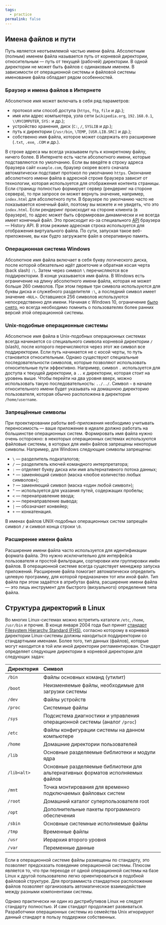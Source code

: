 ```yaml
---
tags:
  - practice
permalink: false
---
```


## Имена файлов и пути

Путь является неотъемлемой частью имени файла. Абсолютным (полным) именем файла называется путь от корневой директории, относительным — путь от текущей (рабочей) директории. В одной директории не может быть файлов с одинаковым именем. В зависимости от операционной системы и файловой системы именование файла обладает рядом особенностей.

### Браузер и имена файлов в Интернете

Абсолютное имя может включать в себя ряд параметров:

- протокол или способ доступа (`https`, `ftp`, `file` и др.);
- имя или адрес компьютера, узла сети (`wikipedia.org`, `192.168.0.1`, `\\MYCOMPUTER`, `SYS:` и др.);
- устройство хранения, диск (`C:`, `/`, `SYSLIB` и др.);
- путь к директории (`/usr/bin`, `\TEMP`, `[USR.LIB.SRC]` и др.);
- собственно имя файла, которое может содержать его расширение (`.txt`, `.exe`, `.COM` и др.).

В строке адреса мы всегда указываем путь к конкретному файлу, ничего более. В Интернете есть части абсолютного имени, которые подставляются по умолчанию. Если вы введёте в строку адреса браузера сайт `example.com`, браузер скорее всего сначала автоматически подставит протокол по умолчанию `https`. Окончание абсолютного имени файла в адресной строке браузера зависит от технологии, которая используется для отображения контента страницы. Если страницу полностью формирует сервер (рендеринг на стороне сервера), то при запросе он может вернуть значение, например, `index.html` для абсолютного пути. В браузере по умолчанию часто не показывается конечный файл, поэтому вы можете и не увидеть, что это `index.html`. Если рендеринг происходит на стороне клиента (в браузере), то адрес может быть сформирован динамически и не всегда имеет конечный файл. Это происходит из-за специального [API](/js/articles/api) браузера — History API. В этом режиме адресная строка используется для отображения виртуального файла. По сути, запуская такое веб-приложение, вы как будто загружаете файл в оперативную память.

### Операционная система Windows

Абсолютное имя файла включает в себя букву логического диска, после которой обязательно идёт двоеточие и обратная косая черта (back slash) `:\`. Затем через символ `\` перечисляются все поддиректории. В конце указывается имя файла. В Windows есть ограничение на длину абсолютного имени файла, которая не может больше 260 символов. При этом первые три символа используются для буквы диска и служебного разделителя `:\`, а последний символ имеет значение `<NUL>`. Оставшиеся 256 символов используются непосредственно для имени. Начиная с Windows 10, ограничение [было снято](https://docs.microsoft.com/ru-ru/windows/win32/fileio/maximum-file-path-limitation?tabs=cmd#enable-long-paths-in-windows-10-version-1607-and-later), но всегда необходимо помнить о пользователях более ранних версий этой операционной системы.

### Unix-подобные операционные системы

Абсолютное имя файла в Unix-подобных операционных системах всегда начинается со специального символа корневой директории `/` (slash), после которого перечисляются через этот же символ все поддиректории. Если путь начинается не с косой черты, то путь становится относительным. Однако существуют специальные последовательности символов, которые позволяют использовать относительные пути эффективно. Например, символ `.` используется для доступа к текущей директории, а `..` к директории, которая стоит на уровень выше. Чтобы перейти на два уровня вверх, можно использовать такую последовательность: `../../`. Символ `~` в начале относительного имени будет указывать на домашнюю директорию пользователя, которая обычно расположена в директории `/home/username`.

### Запрещённые символы

При проектировании работы веб-приложения необходимо учитывать переносимость — ваше приложение в идеале должно работать на большинстве операционных систем. Формировать имя файла нужно очень осторожно: в некоторых операционных системах используются файловые системы, в которых для имён файлов запрещены некоторые символы. Например, для Windows следующие символы запрещены:

- `\` — разделитель подкаталогов;
- `/` — разделитель ключей командного интерпретатора;
- `:` — отделяет букву диска или имя альтернативного потока данных;
- `*` — заменяющий символ (маска «любое количество любых символов»);
- `?` — заменяющий символ (маска «один любой символ»);
- `"` — используется для указания путей, содержащих пробелы;
- `<` — перенаправление ввода;
- `>` — перенаправление вывода;
- `|` — обозначает конвейер;
- `+` — конкатенация.

В именах файлов UNIX-подобных операционных систем запрещён символ `/` и символ конца строки `\0`.

### Расширение имени файла

Расширение имени файла часто используется для идентификации формата файла. Это нужно исключительно для интерфейса пользователя и простой фильтрации, сортировки или группировки имён файлов. В операционной системе всегда существует менеджер запуска приложений. Расширение файла помогает автоматически определить целевую программу, для которой предназначен тот или иной файл. Тип файла при этом задаётся в атрибутах файла, расширение имени файла — это лишь инструмент для быстрого (визуального) определения типа файла.

## Структура директорий в Linux

Во многих Linux-системах можно встретить каталоги `/etc`, `/home`, `/usr/bin` и прочие. В конце января 2004 года был принят [стандарт Filesystem Hierarchy Standard (FHS)](https://wiki.linuxfoundation.org/lsb/fhs), согласно которому в корневой директории Linux-системы должны находиться поддиректории со стандартными именами. Более того, тип данных (файлов), которые могут находится в той или иной директории регламентирован. Стандарт определяет следующие директории в корневой директории для следующих задач:

Директория      | Символ
:---------------|:------------
`/bin`          |  Файлы основных команд (утилит)
`/boot`         |  Неизменяемые файлы, необходимые для загрузки системы
`/dev`          |  Файлы устройств
`/proc`         |  Системные файлы
`/sys`          |  Подсистема диагностики и управления операционной системы (аналог `/proc`)
`/etc`          |  Файлы конфигурации системы на данном компьютере
`/home`         |  Домашние директории пользователей
`/lib`          |  Основные разделяемые библиотеки и модули ядра
`/lib<alt>`     |  Основные разделяемые библиотеки для альтернативных форматов исполняемых файлов
`/mnt`          |  Точка монтирования для временно подключаемых файловых систем
`/root`         |  Домашний каталог суперпользователя root
`/opt`          |  Дополнительные пакеты программного обеспечения
`/sbin`         |  Основные системные исполняемые файлы
`/tmp`          |  Временные файлы
`/usr`          |  Иерархия второго уровня
`/var`          |  Переменные данные

Если в операционной системе файлы размещены по стандарту, это позволяет предсказать поведение операционной системы. Плюсом является то, что при переходе от одной операционной системы на базе Linux к другой пользователю легко ориентироваться в подобной файловой структуре. Для программиста стандартное расположение файлов позволяет организовать автоматическое взаимодействие между разными компонентами системы.

Однако практически ни один из дистрибутивов Linux не следует стандарту полностью. И сам стандарт продолжает развиваться. Разработчики операционных системы из семейства Unix игнорируют данный стандарт в пользу поддержки собственных.
